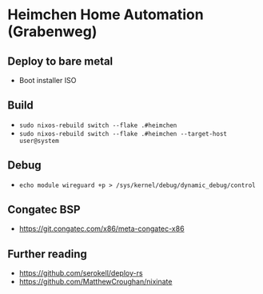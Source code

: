 # Heimchen Home Automation (Grabenweg)

## Deploy to bare metal

* Boot installer ISO

## Build

* `sudo nixos-rebuild switch --flake .#heimchen`
* `sudo nixos-rebuild switch --flake .#heimchen --target-host user@system`

## Debug

* `echo module wireguard +p > /sys/kernel/debug/dynamic_debug/control`

## Congatec BSP

* https://git.congatec.com/x86/meta-congatec-x86

## Further reading

* https://github.com/serokell/deploy-rs
* https://github.com/MatthewCroughan/nixinate
